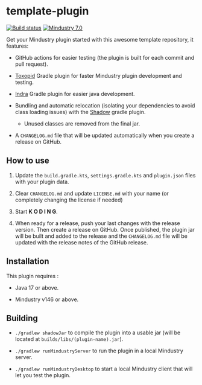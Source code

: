 # template-plugin

[![Build status](https://github.com/xpdustry/template-plugin/actions/workflows/build.yml/badge.svg?branch=master&event=push)](https://github.com/xpdustry/template-plugin/actions/workflows/build.yml)
[![Mindustry 7.0 ](https://img.shields.io/badge/Mindustry-7.0-ffd37f)](https://github.com/Anuken/Mindustry/releases)

Get your Mindustry plugin started with this awesome template repository, it features:

- GitHub actions for easier testing (the plugin is built for each commit and pull request).

- [Toxopid](https://plugins.gradle.org/plugin/com.xpdustry.toxopid) Gradle plugin for faster Mindustry plugin
  development and testing.

- [Indra](https://plugins.gradle.org/plugin/net.kyori.indra) Gradle plugin for easier java development.

- Bundling and automatic relocation (isolating your dependencies to avoid class loading issues) with the
  [Shadow](https://imperceptiblethoughts.com/shadow/) gradle plugin.

  - Unused classes are removed from the final jar.

- A `CHANGELOG.md` file that will be updated automatically when you create a release on GitHub.

## How to use

1. Update the `build.gradle.kts`, `settings.gradle.kts` and `plugin.json` files with your plugin data.

2. Clear `CHANGELOG.md` and update `LICENSE.md` with your name (or completely changing the license if needed)

3. Start **K O D I N G**.

4. When ready for a release, push your last changes with the release version. Then create a release on GitHub. Once published, the plugin jar will be built and added to the release and the `CHANGELOG.md` file will be updated with the release notes of the GitHub release.

## Installation

This plugin requires :

- Java 17 or above.

- Mindustry v146 or above.

## Building

- `./gradlew shadowJar` to compile the plugin into a usable jar (will be located
  at `builds/libs/(plugin-name).jar`).

- `./gradlew runMindustryServer` to run the plugin in a local Mindustry server.

- `./gradlew runMindustryDesktop` to start a local Mindustry client that will let you test the plugin.
